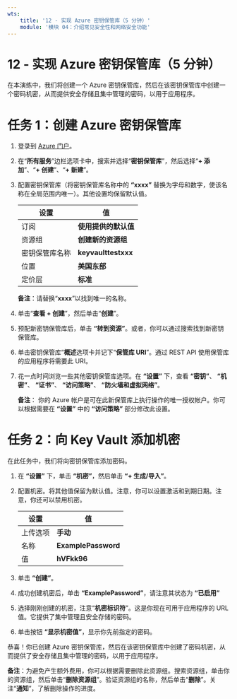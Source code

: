 ```yaml
---
wts:
    title: '12 - 实现 Azure 密钥保管库（5 分钟）'
    module: '模块 04：介绍常见安全性和网络安全功能'
---
```

# 12 - 实现 Azure 密钥保管库（5 分钟）

在本演练中，我们将创建一个 Azure 密钥保管库，然后在该密钥保管库中创建一个密码机密，从而提供安全存储且集中管理的密码，以用于应用程序。

# 任务 1：创建 Azure 密钥保管库 

1. 登录到 [Azure 门户](https://portal.azure.com)。

2. 在“**所有服务**”边栏选项卡中，搜索并选择“**密钥保管库**”，然后选择“**+ 添加**”、“**+ 创建**”、“**+ 新建**”。

3. 配置密钥保管库（将密钥保管库名称中的 **“xxxx”** 替换为字母和数字，使该名称在全局范围内唯一）。其他设置均保留默认值。

    | 设置 | 值 | 
    | --- | --- |
    | 订阅 | **使用提供的默认值** |
    | 资源组 | **创建新的资源组** |
    | 密钥保管库名称 | **keyvaulttestxxx** |
    | 位置 | **美国东部** |
    | 定价层 | **标准** |
    
    **备注**：请替换“**xxxx**”以找到唯一的名称。
4. 单击“**查看 + 创建**”，然后单击“**创建**”。 

5. 预配新密钥保管库后，单击 **“转到资源”**。或者，你可以通过搜索找到新密钥保管库。 

6. 单击密钥保管库“**概述**选项卡并记下“**保管库 URI**”。通过 REST API 使用保管库的应用程序将需要此 URI。

7. 花一点时间浏览一些其他密钥保管库选项。在 **“设置”** 下，查看 **“密钥”**、 **“机密”**、 **“证书”**、 **“访问策略”**、 **“防火墙和虚拟网络”**。

    **备注**： 你的 Azure 帐户是可在此新保管库上执行操作的唯一授权帐户。你可以根据需要在 **“设置”** 中的 **“访问策略”** 部分修改此设置。

# 任务 2：向 Key Vault 添加机密
        
在此任务中，我们将向密钥保管库添加密码。 

1. 在 **“设置”** 下，单击 **“机密”**，然后单击 **“+ 生成/导入”**。

2. 配置机密。将其他值保留为默认值。注意，你可以设置激活和到期日期。注意，你还可以禁用机密。

    | 设置 | 值 | 
    | --- | --- |
    | 上传选项 | **手动** |
    | 名称 | **ExamplePassword** |
    | 值 | **hVFkk96** |

3. 单击 **“创建”**。

4. 成功创建机密后，单击 **“ExamplePassword”**，请注意其状态为 **“已启用”**

5. 选择刚刚创建的机密，注意“**机密标识符**”。这是你现在可用于应用程序的 URL 值。它提供了集中管理且安全存储的密码。 

6. 单击按钮 **“显示机密值”**，显示你先前指定的密码。


恭喜！你已创建 Azure 密钥保管库，然后在该密钥保管库中创建了密码机密，从而提供了安全存储且集中管理的密码，以用于应用程序。

**备注**：为避免产生额外费用，你可以根据需要删除此资源组。搜索资源组，单击你的资源组，然后单击“**删除资源组**”。验证资源组的名称，然后单击“**删除**”。关注“**通知**”，了解删除操作的进度。
